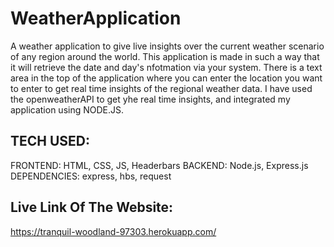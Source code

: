 # WeatherApplication
A weather application to give live insights over the current weather scenario of any region around the world. This application is made in such a way that it will retrieve the date and day's nfotmation via your system. There is a text area in the top of the application where you can enter the location you want to enter to get real time insights of the regional weather data. I have used the openweatherAPI to get yhe real time insights, and integrated my application using NODE.JS. 
## TECH USED:
FRONTEND: HTML, CSS, JS, Headerbars
BACKEND: Node.js, Express.js
DEPENDENCIES: express, hbs, request
## Live Link Of The Website:
https://tranquil-woodland-97303.herokuapp.com/
